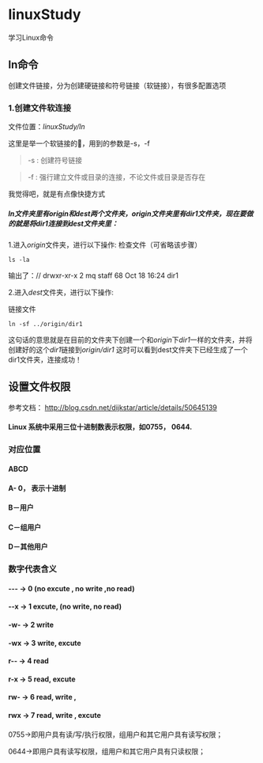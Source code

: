 # linuxStudy
学习Linux命令

## ln命令
创建文件链接，分为创建硬链接和符号链接（软链接），有很多配置选项


### 1.创建文件软连接
文件位置：*linuxStudy/ln*

这里是举一个软链接的🌰，用到的参数是-s，-f
> -s : 创建符号链接

> -f : 强行建立文件或目录的连接，不论文件或目录是否存在
       
我觉得吧，就是有点像快捷方式

##### *ln*文件夹里有*origin*和*dest*两个文件夹，*origin*文件夹里有*dir1*文件夹，现在要做的就是将*dir1*连接到*dest*文件夹里：
1.进入*origin*文件夹，进行以下操作:
 检查文件（可省略该步骤）

```angular2html
ls -la
```
输出了：// drwxr-xr-x  2 mq  staff   68 Oct 18 16:24 dir1

2.进入*dest*文件夹，进行以下操作:

链接文件
```angular2html
ln -sf ../origin/dir1
```
这句话的意思就是在目前的文件夹下创建一个和*origin*下*dir1*一样的文件夹，并将创建好的这个*dir1*链接到*origin/dir1*
这时可以看到dest文件夹下已经生成了一个dir1文件夹，连接成功！

## 设置文件权限
参考文档： http://blog.csdn.net/dijkstar/article/details/50645139

#### Linux 系统中采用三位十进制数表示权限，如0755， 0644.
### 对应位置
#### ABCD
#### A- 0， 表示十进制
#### B－用户
#### C－组用户
#### D－其他用户

### 数字代表含义
#### ---  -> 0   (no excute , no write ,no read)
#### --x  -> 1   excute, (no write, no read)
#### -w-  -> 2   write 
#### -wx  -> 3   write, excute
#### r--  -> 4   read
#### r-x  -> 5   read, excute
#### rw-  -> 6   read, write , 
#### rwx  -> 7   read, write , excute
####  
 0755->即用户具有读/写/执行权限，组用户和其它用户具有读写权限；
 
 0644->即用户具有读写权限，组用户和其它用户具有只读权限；
